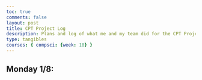 ```yaml
---
toc: true
comments: false
layout: post
title: CPT Project Log
description: Plans and log of what me and my team did for the CPT Project
type: tangibles
courses: { compsci: {week: 18} }
---
```


## Monday 1/8:
>


